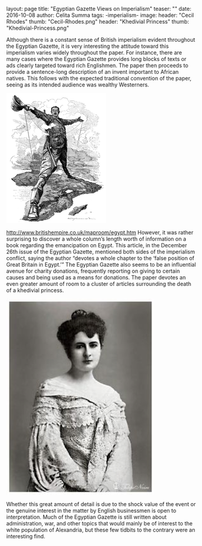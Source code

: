 layout: page
title: "Egyptian Gazette Views on Imperialism"
teaser: ""
date: 2016-10-08
author: Celita Summa
tags: -imperialism-
image:
  header: "Cecil Rhodes"
  thumb: "Cecil-Rhodes.png"
  header: "Khedivial Princess"
  thumb: "Khedivial-Princess.png"


Although there is a constant sense of British imperialism evident throughout the Egyptian
Gazette, it is very interesting the attitude toward this imperialism varies widely throughout the
paper. For instance, there are many cases where the Egyptian Gazette provides long blocks of
texts or ads clearly targeted toward rich Englishmen. The paper then proceeds to provide a
sentence-long description of an invent important to African natives. This follows with the
expected traditional convention of the paper, seeing as its intended audience was wealthy
Westerners.

![Cecil Rhodes](Cecil-Rhodes.png)

http://www.britishempire.co.uk/maproom/egypt.htm
However, it was rather surprising to discover a whole column’s length worth of information on a
book regarding the emancipation on Egypt. This article, in the December 26th issue of the
Egyptian Gazette, mentioned both sides of the imperialism conflict, saying the author “devotes a
whole chapter to the ‘false position of Great Britain in Egypt.’” The Egyptian Gazette also seems
to be an influential avenue for charity donations, frequently reporting on giving to certain causes
and being used as a means for donations. The paper devotes an even greater amount of room to a
cluster of articles surrounding the death of a khedivial princess.

![Khedivial Princess](Khedivial-Princess.png)

Whether this great amount of detail is due to the shock value of the event or the genuine interest
in the matter by English businessmen is open to interpretation. Much of the Egyptian Gazette is still
written about administration, war, and other topics that would mainly be of interest to the white
population of Alexandria, but these few tidbits to the contrary were an interesting find.
